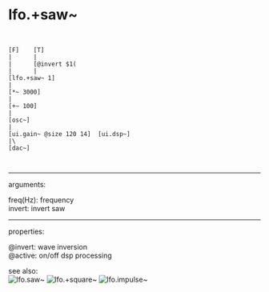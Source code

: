 # lfo.+saw~

```


[F]    [T]
|      |
|      [@invert $1(
|      |
[lfo.+saw~ 1]
|
[*~ 3000]
|
[+~ 100]
|
[osc~]
|
[ui.gain~ @size 120 14]  [ui.dsp~]
|\
[dac~]

            
```
---
arguments:

freq(Hz): frequency<br>
invert: invert saw<br>

---
properties:

@invert: wave inversion<br>
@active: on/off dsp
            processing<br>

see also:<br>
![lfo.saw~]("img/object_lfo.saw~.png")
![lfo.+square~]("img/object_lfo.+square~.png")
![lfo.impulse~]("img/object_lfo.impulse~.png")
